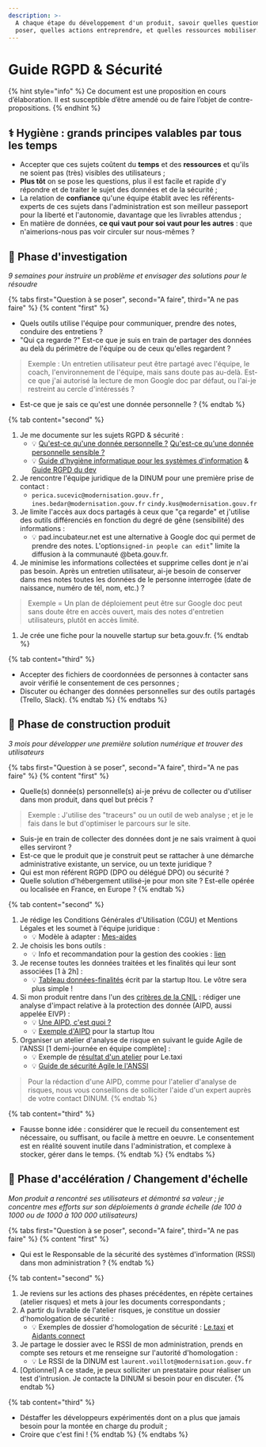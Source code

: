 ```yaml
---
description: >-
  A chaque étape du développement d'un produit, savoir quelles questions se
  poser, quelles actions entreprendre, et quelles ressources mobiliser.
---
```


# Guide RGPD & Sécurité

{% hint style="info" %}
Ce document est une proposition en cours d’élaboration. Il est susceptible d’être amendé ou de faire l’objet de contre-propositions.
{% endhint %}

## ⚕ Hygiène : grands principes valables par tous les temps

* Accepter que ces sujets coûtent du **temps** et des **ressources** et qu'ils ne soient pas \(très\) visibles des utilisateurs ;
* **Plus tôt** on se pose les questions, plus il est facile et rapide d'y répondre et de traiter le sujet des données et de la sécurité ;
* La relation de **confiance** qu'une équipe établit avec les référents-experts de ces sujets dans l'administration est son meilleur passeport pour la liberté et l'autonomie, davantage que les livrables attendus ;
* En matière de données, **ce qui vaut pour soi vaut pour les autres** : que n'aimerions-nous pas voir circuler sur nous-mêmes ?

## 🔎 Phase d'investigation

_9 semaines pour instruire un problème et envisager des solutions pour le résoudre_

{% tabs first="Question à se poser", second="A faire", third="A ne pas faire" %}
{% content "first"  %}
* Quels outils utilise l'équipe pour communiquer, prendre des notes, conduire des entretiens ?
* "Qui ça regarde ?" Est-ce que je suis en train de partager des données au delà du périmètre de l'équipe ou de ceux qu'elles regardent ? 

> Exemple : Un entretien utilisateur peut être partagé avec l'équipe, le coach, l'environnement de l'équipe, mais sans doute pas au-delà. Est-ce que j'ai autorisé la lecture de mon Google doc par défaut, ou l'ai-je restreint au cercle d'intéressés ?

* Est-ce que je sais ce qu'est une donnée personnelle ?
{% endtab %}

{% tab content="second" %}
1. Je me documente sur les sujets RGPD & sécurité :
   * 💡 [Qu'est-ce qu'une donnée personnelle ?](https://www.cnil.fr/fr/cnil-direct/question/une-donnee-caractere-personnel-cest-quoi) [Qu'est-ce qu'une donnée personnelle sensible ?](https://www.cnil.fr/fr/definition/donnee-sensible)
   * 💡 [Guide d'hygiène informatique pour les systèmes d'information](https://www.ssi.gouv.fr/guide/guide-dhygiene-informatique/) & [Guide RGPD du dev](https://www.cnil.fr/fr/guide-rgpd-du-developpeur)
2. Je rencontre l'équipe juridique de la DINUM pour une première prise de contact :
   * `perica.sucevic@modernisation.gouv.fr` , `ines.bedar@modernisation.gouv.fr` `cindy.kus@modernisation.gouv.fr`
3. Je limite l'accès aux docs partagés à ceux que "ça regarde" et j'utilise des outils différenciés en fonction du degré de gêne \(sensibilité\) des informations :
   * 💡 pad.incubateur.net est une alternative à Google doc qui permet de prendre des notes. L'option`signed-in people can edit`" limite la diffusion à la communauté @beta.gouv.fr.
4. Je minimise les informations collectées et supprime celles dont je n'ai pas besoin. Après un entretien utilisateur, ai-je besoin de conserver dans mes notes toutes les données de le personne interrogée \(date de naissance, numéro de tél, nom, etc.\) ?

> Exemple = Un plan de déploiement peut être sur Google doc peut sans doute être en accès ouvert, mais des notes d'entretien utilisateurs, plutôt en accès limité.

1. Je crée une fiche pour la nouvelle startup sur beta.gouv.fr.
{% endtab %}

{% tab content="third" %}
* Accepter des fichiers de coordonnées de personnes à contacter sans avoir vérifié le consentement de ces personnes ;
* Discuter ou échanger des données personnelles sur des outils partagés \(Trello, Slack\).
{% endtab %}
{% endtabs %}

## 🧱 Phase de construction produit

_3 mois pour développer une première solution numérique et trouver des utilisateurs_

{% tabs first="Question à se poser", second="A faire", third="A ne pas faire" %}
{% content "first"  %}
* Quelle\(s\) donnée\(s\) personnelle\(s\) ai-je prévu de collecter ou d'utiliser dans mon produit, dans quel but précis ?

> Exemple : J'utilise des "traceurs" ou un outil de web analyse ; et je le fais dans le but d'optimiser le parcours sur le site.

* Suis-je en train de collecter des données dont je ne sais vraiment à quoi elles serviront ?
* Est-ce que le produit que je construit peut se rattacher à une démarche administrative existante, un service, ou un texte juridique ?
* Qui est mon référent RGPD \(DPO ou délégué DPO\) ou sécurité ?
* Quelle solution d'hébergement utilisé-je pour mon site ? Est-elle opérée ou localisée en France, en Europe ?
{% endtab %}

{% tab content="second" %}
1. Je rédige les Conditions Générales d'Utilisation \(CGU\) et Mentions Légales et les soumet à l'équipe juridique :
   * 💡 Modèle à adapter : [Mes-aides](https://mes-aides.gouv.fr/cgu)
2. Je choisis les bons outils :
   * 💡 Info et recommandation pour la gestion des cookies : [lien](https://beta.gouv.fr/suivi/)
3. Je recense toutes les données traitées et les finalités qui leur sont associées \[1 à 2h\] :
   * 💡 [Tableau données-finalités](https://docs.google.com/document/d/1PQniGdnvLdjyEBbk1lFGzmG6rwnwD5bPCbvP_XBOe4I/edit?usp=sharing) écrit par la startup Itou. Le vôtre sera plus simple !
4. Si mon produit rentre dans l'un des [critères de la CNIL](https://www.cnil.fr/sites/default/files/atoms/files/liste-traitements-aipd-non-requise.pdf) : rédiger une analyse d'impact relative à la protection des donnée \(AIPD, aussi appelée EIVP\) :
   * 💡 [Une AIPD, c'est quoi ?](https://www.cnil.fr/sites/default/files/atoms/files/infographie_aipd.pdf)
   * 💡 [Exemple d'AIPD](https://docs.google.com/document/d/1j_1EESLdOHIa6bsYo3VSp-AJhPNPbQJKNRJnpJpRhKU/edit) pour la startup Itou
5. Organiser un atelier d'analyse de risque en suivant le guide Agile de l'ANSSI \[1 demi-journée en équipe complète\] :
   * 💡 Exemple de [résultat d'un atelier](https://github.com/openmaraude/le.taxi/wiki/Analyse-des-risques) pour Le.taxi
   * 💡 [Guide de sécurité Agile le l'ANSSI](https://www.ssi.gouv.fr/uploads/2018/11/guide-securite-numerique-agile-anssi-pa-v1.pdf)

> Pour la rédaction d'une AIPD, comme pour l'atelier d'analyse de risques, nous vous conseillons de solliciter l'aide d'un expert auprès de votre contact DINUM.
{% endtab %}

{% tab content="third" %}
* Fausse bonne idée : considérer que le recueil du consentement est nécessaire, ou suffisant, ou facile à mettre en oeuvre. Le consentement est en réalité souvent inutile dans l'administration, et complexe à stocker, gérer dans le temps.
{% endtab %}
{% endtabs %}

## 🚀 Phase d'accélération / Changement d'échelle

_Mon produit a rencontré ses utilisateurs et démontré sa valeur ; je concentre mes efforts sur son déploiements à grande échelle \(de 100 à 1000 ou de 1000 à 100 000 utilisateurs\)_

{% tabs first="Question à se poser", second="A faire", third="A ne pas faire" %}
{% content "first"  %}
* Qui est le Responsable de la sécurité des systèmes d'information \(RSSI\) dans mon administration ?
{% endtab %}

{% tab content="second" %}
1. Je reviens sur les actions des phases précédentes, en répète certaines \(atelier risques\) et mets à jour les documents correspondants ;
2. A partir du livrable de l'atelier risques, je constitue un dossier d'homologation de sécurité :
   * 💡 Exemples de dossier d'homologation de sécurité : [Le.taxi](https://github.com/betagouv/beta.ssi/blob/master/homologations/le_taxi.md) et [Aidants connect](https://trello.com/c/NOap62w5)
3. Je partage le dossier avec le RSSI de mon administration, prends en compte ses retours et me renseigne sur l'autorité d'homologation :
   * 💡 Le RSSI de la DINUM est `laurent.voillot@modernisation.gouv.fr`
4. \[Optionnel\] A ce stade, je peux solliciter un prestataire pour réaliser un test d'intrusion. Je contacte la DINUM si besoin pour en discuter.
{% endtab %}

{% tab content="third" %}
* Déstaffer les développeurs expérimentés dont on a plus que jamais besoin pour la montée en charge du produit ;
* Croire que c'est fini !
{% endtab %}
{% endtabs %}

